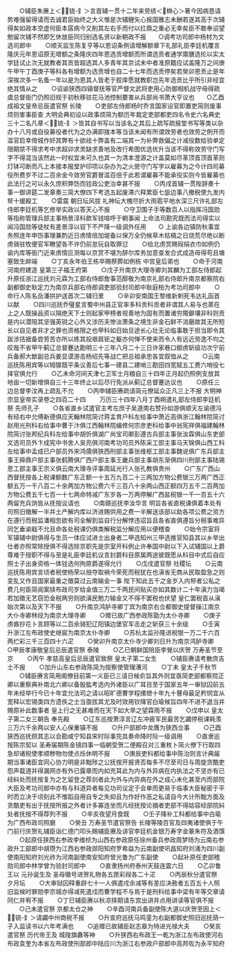 <!-- { "loadSidebar": true } -->
　　○辅臣朱赓上＜锍-釒＞言首辅一贯十二年来劳绩＜棥心＞著今因病恳请势难强留得请而去诚君臣始终之大义惟是次辅鲤矢心报国雅志未酬若遂其高于次辅得矣如政本空虚何臣本孱病今又削其左右手而付以扛鼎之重必无幸矣臣不敢奉诏望勉留次辅不然即乞休放臣同归别选名贤以新朝政不报　　○调考功司郎中杨材为文选司郎中
　　○顺天监生陈复亨等以恩诏条例请增解额章下礼部礼臣李廷机覆言隆庆元年恩诏原无增额之条隆庆四年恩选贡增额而所谓选贡者通学廪膳选抡以实太学廷试止次无就教者其贡皆超选其人多青年其京试未中者准原籍应试盖隆万之间庚午甲午丁酉庚子等科各有增额为选贡增也自二十七年而选贡停矣若癸卯恩贡止是年深挨次多一名蚤一年以是为恩其人皆老于胶庠愿就教职岂先年选贡比乎所引非经宜绝其情从之
　　○诏谕狭西四镇督抚等官严督文武将吏用心防御相机战守毋得疏虞总督衙门仍照旧规于初秋移驻花马池控制要害从兵部尚书萧大亨议也　　○乙酉  成祖文皇帝忌辰遣官祭  长陵
　　○吏部左侍郎杨时乔言国家设官即置吏简则废事烦则害事臣查  大明会典初设以政事烦简为额历年裁定吏部都吏四名令史六名典史三十二名凡章＜锍-釒＞皆其自书写以当该名之其后上疏写疏报堂书写等类以杂办十八月或自役募役者代为之办满即拨本等当该未闻有所谓效劳者也效劳之例开而滥官启幸倚城作奸其弊有十欲祛十弊盖有二端其一为补弊救偏之计减役数给验单定限期禁不得求考中求超卯求羙缺求善地及改行希图优选优升当该不得称效劳守门写字不得混当该然此一时权宜未可久也其一为清本澄源之计盖莫如尽革顶首顶首革则灯钵可断而凡上本接本报堂护印项以杂办为之火房守门写字以雇募为之今计四司募役所费岁不过二百余金今效劳官爵冒滥百倍于此若谓雇募不能承役实则今皆雇募也此法行之可以永久庶积弊饬而铨政公吏治幸甚不报
　　○丙戌首辅一贯陛辞奏十事一御讲筵二发章奏三简大僚四下考选五起废滞六释累臣七毖边事八撤税使九发内帑十缓殿工
　　○雷震  朝日坛风拔  礼神坛大槐尽折大雨雹平地水深三尺许礼部左侍郎李廷机等乞修举实政以答天心不报
　　○守卫围子手等数百人以指挥冯国勋等指称管理兵部主事杨景淳科歛军钱喧呼于朝事闻  上命法司勘究既而法司得实以闻冯国勋等徒杖有差景淳以驭下不严降一级调外任用　　○  上谕各边镇防秋事宜务照连年申饬事理兼酌近日虏情倍加堤备以保万全仍候草木枯槁之日烧荒尽绝以断虏骑驻牧便官军瞭望各不许仍前怠玩自取罪愆
　　○给北虏赏赐叚绢衣巾如例仍谕内库等衙门近来虏情叵测每以京赏不堪为辞尔库务加意查发合式成造毋得苟且塘塞致生衅端
　　○丁亥永年伯王栋卒赐祭葬如例栋  中宫皇后弟也
　　○命于河南河南府建造  皇第三子福王府第
　　○戊子升南京大理寺卿刘其麟为工部左侍郎起升原任浙江巡抚刘元霖为工部右侍郎詹事范醇敬为南京礼部右侍郎升南京都察院右副都御史耿定力为南京兵部右侍郎调吏部验封司郎中耿庭柏为考功司郎中
　　○命行人陈名岳潘拱护送首次二辅归里
　　○辛卯安南国王黎维新剌死韦达礼函首以献
　　○四川巡抚乔璧星言蜀中州县正官率多科贡科贡者非谓其人易与也苐在上之人既操品资以隔绝天下士则起家甲榜者视善地为固有而置诸穷陬僻壤非科则贡是内以潜阻其坚强英锐之心外又涉历夫惨淡萧条之境生非金石鲜不消磨故其无所短长以自见者非才之罪也资格限之也甲科如日始旦途长心壮无论临事敢于担当即令其跋涉拮据备尝劳苦亦所以练其投艰肩钜之躯亦何惮不使来而令人有远近劳逸不均之叹哉不省甲午蓟辽总督蹇达勘明三十三年八月二十三日许家巷口御虏斩级功次宁前兵备郝大猷副总兵姜显谟游击杨绍先等战亡把总祖承忠各宜叙恤从之
　　○云南巡抚陈用宾等以牳獛既平条议善后七事一建县二建哨三勘田四宽赋五工费六哨役七择官俱允行
　　○乙未命河间天津七卫军士月粮自三十四年正月起仍照例支放其地亩一切新增俱自三十三年终止以后尽行免派从蓟辽总督蹇达议也
　　○原任三边总督李汶再上疏乱不允
　　○丙申辅臣赓疏请简元僚延众正凡三上不报
大明神宗显皇帝实录卷之四百二十四
　　万历三十四年八月丁酉朔遣礼部左侍郎李廷机祭  先师孔子
　　○各省直乡试遣官主考左庶子吴道南右赞孙如游俱顺天左谕德冯有经右中允傅新德俱应天翰林院简讨蒋孟育户科左给事中萧近高俱浙江翰林院简讨赵用光刑科右给事中曹于汴俱江西翰林院编修何宗彦吏科给事中翁宪祥俱福建翰林院简讨张邦纪兵科左给事中胡忻俱湖广尚宝司卿彭遵古兵部主事张汝霖俱山东吏部文选司员外卞成宪中书舍人吴亮俱河南考功司员外陈采工部主事马天锦俱山西工科左给事中孟成已户部员外宋鸿儒俱狭西刑部主事张维枢工部主事魏说俱广东兵部主事王舜鼎户部主事张鹤腾俱广西户部主事王畿兵部主事胡东渐俱四川刑部主事陆锡恩工部主事王宗义俱云南大理寺评事周延光行人张孔教俱贵州
　　○广东广西山西督抚按各上税课额数广东正额一十五万九百二十三两加方物公费银三万两广西正额五万一千八百二十余两加方物公费六千三百八十余两山西正额四万五千二百两加方物公费五千七百一十七两命特减广东岁各一万两停解广西盐税银一千一百五十六两留充兵饷皆从抚按议请也
　　○南赣巡抚李汝华言  明旨各省直税课俱着本处有司照旧徵解一半并土产解内库以济进赐供用之费一半解送该部以助各项公费之资方在遵行而税监潘相忽欲有司全解到监自行分解悖违诏旨且各省直俱遵旨分税事难异同乞垂谕戢不允且命各处税课仍俱类解税监分解应用以便稽查
　　○始令宗室将军镇辅中尉俱得与生员一体应试进士出身者二甲选知州三甲选推官知县其以乡举出仕者亦照常除授俱不得选除京职先是宗室开科例止许奉国中尉以下入试辅国以上爵尊难于授职不得与至是礼臣李廷机议言封爵科目原属两途彼既愿从科目中式后自应照士子出身资格一体铨选何拘原爵遂得允行
　　○戊戌遣官祭  社稷坛
　　○云南巡抚陈用宾言顷者税使杨荣以掊夺取祸今荣死而税犹在也滇省无商从民取盈急之则变乱又作且国家最重之徵莫过云南输金一事  陛下知此五千之金岁入内帑者公私之费几何臣简阅案牍布政司岁给金值三万二千两民间贴买亦如其数计二十年滇力当竭若加徵无艺窃恐金税两穷则欲滇民勉力输金又不得不罢税也伏望  皇仁罢税首从滇始次第以及天下不报
　　○升南京鸿胪寺卿丁宾为南京右佥都御史提督操江南京大仆寺卿林烃为南京大理寺卿
　　○赠已故广西参政陈勖为太仆寺卿
　　○庚子虏酋抄花卜言顾等以二百余骑犯辽阳镇边堡官军击走之斩获三十余级
　　○壬寅升浙江左布政使史继宸为南京太仆寺卿
　　○苏杭太监孙隆进税银一万二千六百两纻彩三千三百四十六疋
　　○癸卯升南京太仆寺少卿刘日升为南京鸿胪寺卿　　○甲辰孝康敬皇后忌辰遣官祭  泰陵
　　○乙巳朝鲜国陪臣李覮以庆贺  万寿圣节至京
　　○丙午  孝慈高皇后忌辰遣官致祭  皇太子第二女生
　　○辅臣赓请考散庶吉士不报
　　○加升山东右参政陈简为按察使管理漕河
　　○丁未  皇太子千秋节
　　○辅臣赓言简用阁僚目前第一义臣已三请日候俞旨其外则宜亟简吏部都察院正卿以重察典补南北六卿以备股肱考选内外诸臣以广耳目至于国家五年一审狱囚前五年未经举行今已十年宜允法司之请以昭旷德曹学程缧绁十年九十瞽母最足矜悯宜从宽释以宏锡类四方遗佚之士当亟拔其尤及时效用钦降官白瑜候旨四年不进不退当并赐原补此数事者  皇上行之无甚难而在天下如大旱之望霖雨不报
　　○戊申以  皇太子第二女三朝告  奉先殿
　　○辽东巡按萧淳言辽左冲疲军民最苦乞蠲停税课耗羡三万六千余两以安人心保重镇不报
　　○升户部郎中龙膺为狭西佥事
　　○己酉狭西巡抚顾其志以会勘咸宁知县宋时际事完具奏命降时际一级调用
　　○直隶巡按陈宗契以  圣寿届期陈金镜四事一临朝受贺二便殿召对三重枚卜简火僚下行取四急却诸税使孝顺秽物勿使点烁休明不报
　　○庚辰吏科都给事中陈治则言计典届期当事诸臣宜同心协力明是非黜陟之公抚按开报贤否每多不尽至司日与周旋贪酷吏怨声载道并得漏网亦有外已露章而内如充耳此为内与外异病在内执法之不坚亦有已经紏处而抚按复为之乞留登之荐剡者此为外与内异病在外之成心未化甚至内而部院大臣及考功司郎中亦有与科道异者每见功司议定于会单而更易于临事大臣秘密于平时而立决于顷刻此不惟蹈自用自专之失抑且为作好作恶之私请自今大计所黜方面及贪酷吏有出于抚按所报之外者计多寡连坐而凡经抚按论摘者吏部不得姑容经部院紏处者抚按不得荐列不报
　　○辛亥夜望月食既
　　○壬子降补工科都给事中白瑜为广西布政司照磨
　　○癸丑  万寿圣节遣官祭告  长陵等陵百官及四夷诸使俱于午门前行庆贺礼辅臣诣仁德门叩头赐辅臣赓及讲官李廷机金银万寿字金篆朱符及酒馔
　　○起原任狭西右参政李维桢为山西右参政原任徐州备兵参政周梦旸为云南右参政升工部郎中胡瓒为江西右参政郧阳知府罗希益为云南副使巩昌知府刘涌为四川副使南阳知府刘光祚为河南副使南安知府曾光鲁为广东副使
　　○起补原任吏部稽勋司郎中林学曾为验封司郎中
　　○直隶扬州府泰州天鼓连震六日
　　○乙卯鲁王以  元孙诞生及  圣母徽号进贺礼物各五匣彩叚各二十疋
　　○丙辰秋分遣官祭  夕月坛
　　○大审狱囚释重辟七十一人俱遣戍余减等有差应决赦者五百五十人照旧监候时罪勋李宗城亦得减死遣戍而曹学程不与焉于是刑科给事中梁有年等交章请同仁并宥不报
　　○丁巳辅臣赓以秋凉择期请东宫出讲并点用讲读等官俱不报
　　○己未遣官祭  京都太仓之神
　　○辛酉河南兵备副使陈大道以庆贺至因上＜锍-釒＞请蠲中州商税不报
　　○升宣府巡抚马鸣銮为右副都御史照旧巡抚荫一子入监读书以六年考满也
　　○追赠已故辅臣赵志皋为特进光禄大夫
　　○癸亥  遣官祭  历代帝王及  城隍旗纛等神
　　○升狭西右布政王一乾为浙江左布政使河右布政袁奎为本省左布政使刑部郎中陆应川为浙江右参政户部郎中高邦佐为永平知府
